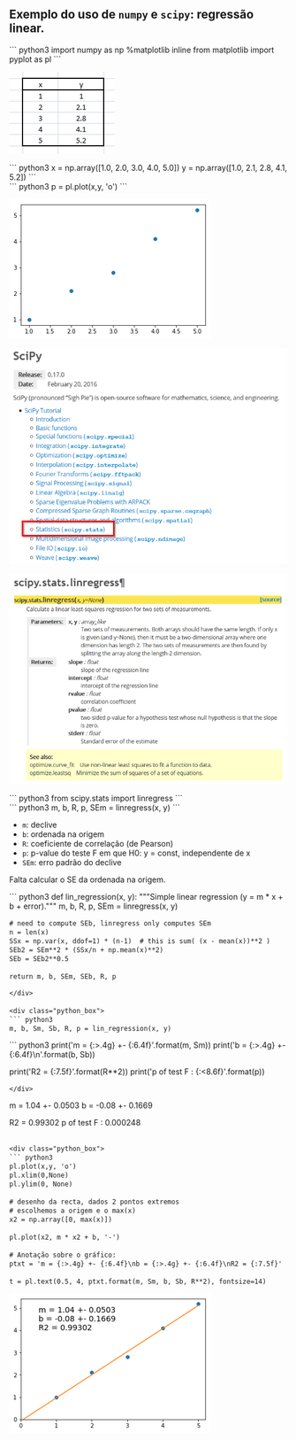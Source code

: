 
Exemplo do uso de `numpy` e `scipy`: regressão linear.
------------------------------------------------------

<div class="python_box">
``` python3
import numpy as np
%matplotlib inline
from matplotlib import pyplot as pl
```
</div>

![](images/dataregress.png)

<div class="python_box">
``` python3
x = np.array([1.0, 2.0, 3.0, 4.0, 5.0])
y = np.array([1.0, 2.1, 2.8, 4.1, 5.2])
```
</div>

<div class="python_box">
``` python3
p = pl.plot(x,y, 'o')
```
</div>

![image](images/regression_dots.png)

![](images/scipydocs_all.png)

![](images/scipydocs_regress.png)

<div class="python_box">
``` python3
from scipy.stats import linregress
```
</div>

<div class="python_box">
``` python3
m, b, R, p, SEm = linregress(x, y)
```
</div>

-   `m`: declive
-   `b`: ordenada na origem
-   `R`: coeficiente de correlação (de Pearson)
-   `p`: p-value do teste F em que H0: y = const, independente de x
-   `SEm`: erro padrão do declive

Falta calcular o SE da ordenada na origem.

<div class="python_box">
``` python3
def lin_regression(x, y):
    """Simple linear regression (y = m * x + b + error)."""
    m, b, R, p, SEm = linregress(x, y)

    # need to compute SEb, linregress only computes SEm
    n = len(x)
    SSx = np.var(x, ddof=1) * (n-1)  # this is sum( (x - mean(x))**2 )
    SEb2 = SEm**2 * (SSx/n + np.mean(x)**2)
    SEb = SEb2**0.5

    return m, b, SEm, SEb, R, p
```
</div>

<div class="python_box">
``` python3
m, b, Sm, Sb, R, p = lin_regression(x, y)
```
</div>

<div class="python_box">
``` python3
print('m = {:>.4g} +- {:6.4f}'.format(m, Sm))
print('b = {:>.4g} +- {:6.4f}\n'.format(b, Sb))

print('R2 = {:7.5f}'.format(R**2))
print('p of test F : {:<8.6f}'.format(p))
```
</div>

```
m = 1.04 +- 0.0503
b = -0.08 +- 0.1669

R2 = 0.99302
p of test F : 0.000248
```

<div class="python_box">
``` python3
pl.plot(x,y, 'o')
pl.xlim(0,None)
pl.ylim(0, None)

# desenho da recta, dados 2 pontos extremos
# escolhemos a origem e o max(x)
x2 = np.array([0, max(x)])

pl.plot(x2, m * x2 + b, '-')

# Anotação sobre o gráfico:
ptxt = 'm = {:>.4g} +- {:6.4f}\nb = {:>.4g} +- {:6.4f}\nR2 = {:7.5f}'

t = pl.text(0.5, 4, ptxt.format(m, Sm, b, Sb, R**2), fontsize=14)
```
</div>

![image](images/regression.png)
